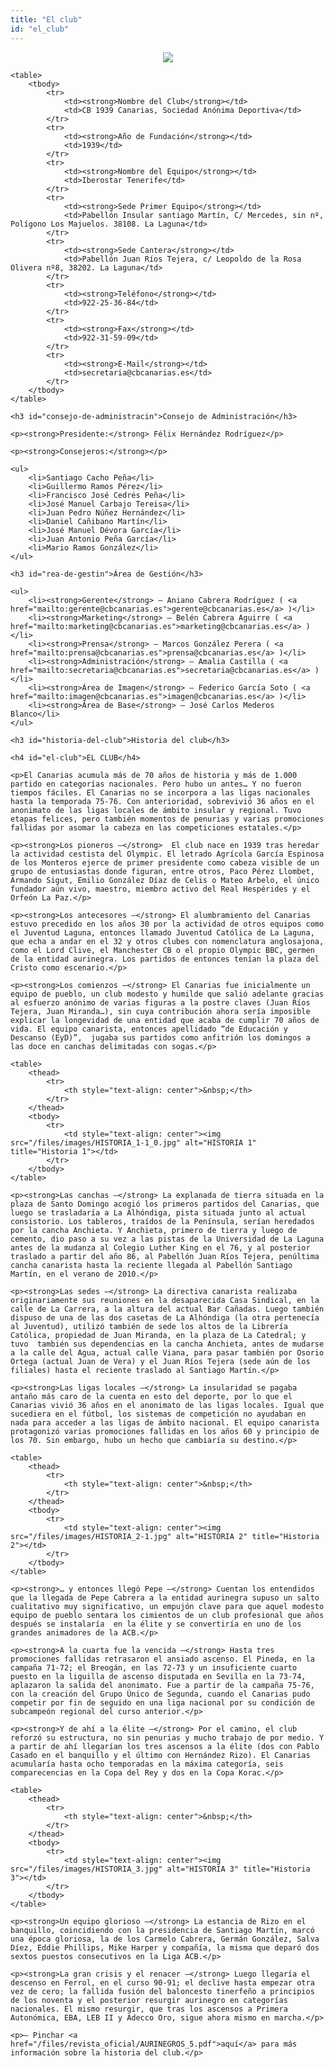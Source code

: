 ```yaml
---
title: "El club"
id: "el_club"
---
```

<div class="page" layout="column" layout-margin>
    <p><span style="display:block;text-align:center;margin:1em;">
        <img src="/img/logo.png">
    </span></p>

    <table>
        <tbody>
            <tr>
                <td><strong>Nombre del Club</strong></td>
                <td>CB 1939 Canarias, Sociedad Anónima Deportiva</td>
            </tr>
            <tr>
                <td><strong>Año de Fundación</strong></td>
                <td>1939</td>
            </tr>
            <tr>
                <td><strong>Nombre del Equipo</strong></td>
                <td>Iberostar Tenerife</td>
            </tr>
            <tr>
                <td><strong>Sede Primer Equipo</strong></td>
                <td>Pabellón Insular santiago Martín, C/ Mercedes, sin nº, Polígono Los Majuelos. 38108. La Laguna</td>
            </tr>
            <tr>
                <td><strong>Sede Cantera</strong></td>
                <td>Pabellón Juan Ríos Tejera, c/ Leopoldo de la Rosa Olivera nº8, 38202. La Laguna</td>
            </tr>
            <tr>
                <td><strong>Teléfono</strong></td>
                <td>922-25-36-84</td>
            </tr>
            <tr>
                <td><strong>Fax</strong></td>
                <td>922-31-59-09</td>
            </tr>
            <tr>
                <td><strong>E-Mail</strong></td>
                <td>secretaria@cbcanarias.es</td>
            </tr>
        </tbody>
    </table>

    <h3 id="consejo-de-administracin">Consejo de Administración</h3>

    <p><strong>Presidente:</strong> Félix Hernández Rodríguez</p>

    <p><strong>Consejeros:</strong></p>

    <ul>
        <li>Santiago Cacho Peña</li>
        <li>Guillermo Ramos Pérez</li>
        <li>Francisco José Cedrés Peña</li>
        <li>José Manuel Carbajo Tereisa</li>
        <li>Juan Pedro Núñez Hernández</li>
        <li>Daniel Cañibano Martín</li>
        <li>José Manuel Dévora García</li>
        <li>Juan Antonio Peña García</li>
        <li>Mario Ramos González</li>
    </ul>

    <h3 id="rea-de-gestin">Área de Gestión</h3>

    <ul>
        <li><strong>Gerente</strong> – Aniano Cabrera Rodríguez ( <a href="mailto:gerente@cbcanarias.es">gerente@cbcanarias.es</a> )</li>
        <li><strong>Marketing</strong> – Belén Cabrera Aguirre ( <a href="mailto:marketing@cbcanarias.es">marketing@cbcanarias.es</a> )</li>
        <li><strong>Prensa</strong> – Marcos González Perera ( <a href="mailto:prensa@cbcanarias.es">prensa@cbcanarias.es</a> )</li>
        <li><strong>Administración</strong> – Amalia Castilla ( <a href="mailto:secretaria@cbcanarias.es">secretaria@cbcanarias.es</a> )</li>
        <li><strong>Área de Imagen</strong> – Federico García Soto ( <a href="mailto:imagen@cbcanarias.es">imagen@cbcanarias.es</a> )</li>
        <li><strong>Área de Base</strong> – José Carlos Mederos Blanco</li>
    </ul>

    <h3 id="historia-del-club">Historia del club</h3>

    <h4 id="el-club">EL CLUB</h4>

    <p>El Canarias acumula más de 70 años de historia y más de 1.000 partido en categorías nacionales. Pero hubo un antes… Y no fueron tiempos fáciles. El Canarias no se incorpora a las ligas nacionales hasta la temporada 75-76. Con anterioridad, sobrevivió 36 años en el anonimato de las ligas locales de ámbito insular y regional. Tuvo etapas felices, pero también momentos de penurias y varias promociones fallidas por asomar la cabeza en las competiciones estatales.</p>

    <p><strong>Los pioneros –</strong>  El club nace en 1939 tras heredar la actividad cestista del Olympic. El letrado Agrícola García Espinosa de los Monteros ejerce de primer presidente como cabeza visible de un grupo de entusiastas donde figuran, entre otros, Paco Pérez Llombet, Armando Sigut, Emilio González Díaz de Celis o Mateo Arbelo, el único fundador aún vivo, maestro, miembro activo del Real Hespérides y el Orfeón La Paz.</p>

    <p><strong>Los antecesores –</strong> El alumbramiento del Canarias estuvo precedido en los años 30 por la actividad de otros equipos como el Juventud Laguna, entonces llamado Juventud Católica de La Laguna, que echa a andar en el 32 y otros clubes con nomenclatura anglosajona, como el Lord Clive, el Manchester CB o el propio Olympic BBC, germen de la entidad aurinegra. Los partidos de entonces tenían la plaza del Cristo como escenario.</p>

    <p><strong>Los comienzos –</strong> El Canarias fue inicialmente un equipo de pueblo, un club modesto y humilde que salió adelante gracias al esfuerzo anónimo de varias figuras a la postre claves (Juan Ríos Tejera, Juan Miranda…), sin cuya contribución ahora sería imposible explicar la longevidad de una entidad que acaba de cumplir 70 años de vida. El equipo canarista, entonces apellidado “de Educación y Descanso (EyD)”,  jugaba sus partidos como anfitrión los domingos a las doce en canchas delimitadas con sogas.</p>

    <table>
        <thead>
            <tr>
                <th style="text-align: center">&nbsp;</th>
            </tr>
        </thead>
        <tbody>
            <tr>
                <td style="text-align: center"><img src="/files/images/HISTORIA_1-1_0.jpg" alt="HISTORIA 1" title="Historia 1"></td>
            </tr>
        </tbody>
    </table>

    <p><strong>Las canchas –</strong> La explanada de tierra situada en la plaza de Santo Domingo acogió los primeros partidos del Canarias, que luego se trasladaría a La Alhóndiga, pista situada junto al actual consistorio. Los tableros, traídos de la Península, serían heredados por la cancha Anchieta. Y Anchieta, primero de tierra y luego de cemento, dio paso a su vez a las pistas de la Universidad de La Laguna antes de la mudanza al Colegio Luther King en el 76, y al posterior traslado a partir del año 86, al Pabellón Juan Ríos Tejera, penúltima cancha canarista hasta la reciente llegada al Pabellón Santiago Martín, en el verano de 2010.</p>

    <p><strong>Las sedes –</strong> La directiva canarista realizaba originariamente sus reuniones en la desaparecida Casa Sindical, en la calle de La Carrera, a la altura del actual Bar Cañadas. Luego también dispuso de una de las dos casetas de La Alhóndiga (la otra pertenecía al Juventud), utilizó también de sede los altos de la Librería Católica, propiedad de Juan Miranda, en la plaza de La Catedral; y tuvo  también sus dependencias en la cancha Anchieta, antes de mudarse a la calle del Agua, actual calle Viana, para pasar también por Osorio Ortega (actual Juan de Vera) y el Juan Ríos Tejera (sede aún de los filiales) hasta el reciente traslado al Santiago Martín.</p>

    <p><strong>Las ligas locales –</strong> La insularidad se pagaba antaño más caro de la cuenta en esto del deporte, por lo que el Canarias vivió 36 años en el anonimato de las ligas locales. Igual que sucediera en el fútbol, los sistemas de competición no ayudaban en nada para acceder a las ligas de ámbito nacional. El equipo canarista protagonizó varias promociones fallidas en los años 60 y principio de los 70. Sin embargo, hubo un hecho que cambiaría su destino.</p>

    <table>
        <thead>
            <tr>
                <th style="text-align: center">&nbsp;</th>
            </tr>
        </thead>
        <tbody>
            <tr>
                <td style="text-align: center"><img src="/files/images/HISTORIA_2-1.jpg" alt="HISTORIA 2" title="Historia 2"></td>
            </tr>
        </tbody>
    </table>

    <p><strong>… y entonces llegó Pepe –</strong> Cuentan los entendidos que la llegada de Pepe Cabrera a la entidad aurinegra supuso un salto cualitativo muy significativo, un empujón clave para que aquel modesto equipo de pueblo sentara los cimientos de un club profesional que años después se instalaría  en la élite y se convertiría en uno de los grandes animadores de la ACB.</p>

    <p><strong>A la cuarta fue la vencida –</strong> Hasta tres promociones fallidas retrasaron el ansiado ascenso. El Pineda, en la campaña 71-72; el Breogán, en las 72-73 y un insuficiente cuarto puesto en la liguilla de ascenso disputada en Sevilla en la 73-74, aplazaron la salida del anonimato. Fue a partir de la campaña 75-76, con la creación del Grupo Único de Segunda, cuando el Canarias pudo competir por fin de seguido en una liga nacional por su condición de subcampeón regional del curso anterior.</p>

    <p><strong>Y de ahí a la élite –</strong> Por el camino, el club reforzó su estructura, no sin penurias y mucho trabajo de por medio. Y a partir de ahí llegarían los tres ascensos a la élite (dos con Pablo Casado en el banquillo y el último con Hernández Rizo). El Canarias acumularía hasta ocho temporadas en la máxima categoría, seis comparecencias en la Copa del Rey y dos en la Copa Korac.</p>

    <table>
        <thead>
            <tr>
                <th style="text-align: center">&nbsp;</th>
            </tr>
        </thead>
        <tbody>
            <tr>
                <td style="text-align: center"><img src="/files/images/HISTORIA_3.jpg" alt="HISTORIA 3" title="Historia 3"></td>
            </tr>
        </tbody>
    </table>

    <p><strong>Un equipo glorioso –</strong> La estancia de Rizo en el banquillo, coincidiendo con la presidencia de Santiago Martín, marcó una época gloriosa, la de los Carmelo Cabrera, Germán González, Salva Díez, Eddie Phillips, Mike Harper y compañía, la misma que deparó dos sextos puestos consecutivos en la Liga ACB.</p>

    <p><strong>La gran crisis y el renacer –</strong> Luego llegaría el descenso en Ferrol, en el curso 90-91; el declive hasta empezar otra vez de cero; la fallida fusión del baloncesto tinerfeño a principios de los noventa y el posterior resurgir aurinegro en categorías nacionales. El mismo resurgir, que tras los ascensos a Primera Autonómica, EBA, LEB II y Adecco Oro, sigue ahora mismo en marcha.</p>

    <p>– Pinchar <a href="/files/revista_oficial/AURINEGROS_5.pdf">aquí</a> para más información sobre la historia del club.</p>

</div>
